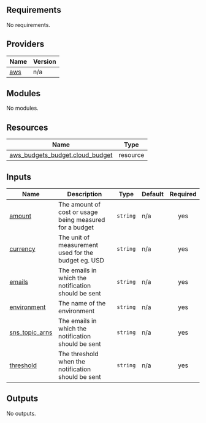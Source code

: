 ## Requirements

No requirements.

## Providers

| Name | Version |
|------|---------|
| <a name="provider_aws"></a> [aws](#provider\_aws) | n/a |

## Modules

No modules.

## Resources

| Name | Type |
|------|------|
| [aws_budgets_budget.cloud_budget](https://registry.terraform.io/providers/hashicorp/aws/latest/docs/resources/budgets_budget) | resource |

## Inputs

| Name | Description | Type | Default | Required |
|------|-------------|------|---------|:--------:|
| <a name="input_amount"></a> [amount](#input\_amount) | The amount of cost or usage being measured for a budget | `string` | n/a | yes |
| <a name="input_currency"></a> [currency](#input\_currency) | The unit of measurement used for the budget eg. USD | `string` | n/a | yes |
| <a name="input_emails"></a> [emails](#input\_emails) | The emails in which the notification should be sent | `string` | n/a | yes |
| <a name="input_environment"></a> [environment](#input\_environment) | The name of the environment | `string` | n/a | yes |
| <a name="input_sns_topic_arns"></a> [sns\_topic\_arns](#input\_sns\_topic\_arns) | The emails in which the notification should be sent | `string` | n/a | yes |
| <a name="input_threshold"></a> [threshold](#input\_threshold) | The threshold when the notification should be sent | `string` | n/a | yes |

## Outputs

No outputs.
